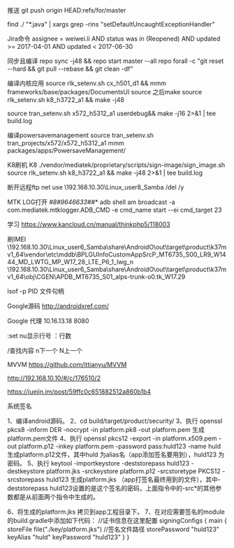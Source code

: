 推送
git push origin HEAD:refs/for/master

find ./ "*.java" | xargs grep -rins "setDefaultUncaughtExceptionHandler"

Jira命令
assignee = weiwei.li AND status was in (Reopened) AND updated >= 2017-04-01 AND updated < 2017-06-30

同步且编译
repo sync -j48 && repo start master --all
repo forall -c "git reset --hard && git pull --rebase && git clean -df"

编译内核应用
source rlk_setenv.sh cx_h501_d1 && mmm frameworks/base/packages/DocumentsUI
source 之后make
source rlk_setenv.sh k8_h3722_a1 && make -j48

source tran_setenv.sh x572_h5312_a1 userdebug&& make -j16 2>&1 | tee build.log

编译powersavemanagement
source tran_setenv.sh tran_projects/x572/x572_h5312_a1
mmm packages/apps/PowersaveManagement/

K8刷机
K8
./vendor/mediatek/proprietary/scripts/sign-image/sign_image.sh
source rlk_setenv.sh k8_h3722_a1 && make -j48 2>&1 | tee build.log



断开远程ftp
net use \\192.168.10.30\Linux_user8_Samba /del /y

MTK LOG打开	*#8#9646633#*#*
adb shell am broadcast -a com.mediatek.mtklogger.ADB_CMD -e cmd_name start --ei cmd_target 23


学习
https://www.kancloud.cn/manual/thinkphp5/118003


刷IMEI
\\192.168.10.30\Linux_user6_Samba\share\AndroidO\out\target\product\k37mv1_64\vendor\etc\mddb\BPLGUInfoCustomAppSrcP_MT6735_S00_LR9_W1444_MD_LWTG_MP_W17_28_LTE_P6_1_lwg_n
\\192.168.10.30\Linux_user6_Samba\share\AndroidO\out\target\product\k37mv1_64\obj\CGEN\APDB_MT6735_S01_alps-trunk-o0.tk_W17.29


lsof -p PID 文件句柄


Google源码
http://androidxref.com/

Google 代理
10.16.13.18
8080

:set nu显示行号
：行数

/查找内容  n下一个  N上一个



MVVM    https://github.com/ittianyu/MVVM


http://192.168.10.10/#/c/176510/2


https://juejin.im/post/59ffc0c651882512a860b1b4


系统签名

1、编译android源码。
2、cd build/target/product/security/ 
3、执行 openssl pkcs8 -inform DER -nocrypt -in platform.pk8 -out platform.pem
生成platform.pem文件
4、执行 openssl pkcs12 -export -in platform.x509.pem -out platform.p12 -inkey platform.pem -password pass:huld123 -name huld
生成platform.p12文件，其中huld 为alias名（app添加签名要用到），huld123 为密码。
5、执行 keytool -importkeystore -deststorepass huld123 -destkeystore platform.jks -srckeystore platform.p12 -srcstoretype PKCS12 -srcstorepass huld123
生成platform.jks （app打签名最终用到的文件），其中-deststorepass huld123设置的是这个签名的密码，上面指令中的-src*的其他参数都是从前面两个指令中生成的。

6、将生成的platform.jks 拷贝到app工程目录下。
7、在对应需要签名的module的build.gradle中添加如下代码：
//证书信息在这里配置
signingConfigs {
    main {
        storeFile file("./key/platform.jks") //签名文件路径
        storePassword "huld123"
        keyAlias "huld"
        keyPassword "huld123"
    }
}
